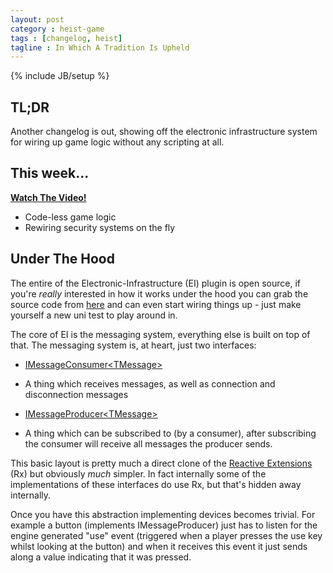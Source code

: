 ```yaml
---
layout: post
category : heist-game
tags : [changelog, heist]
tagline : In Which A Tradition Is Upheld
---
```

{% include JB/setup %}


## TL;DR

Another changelog is out, showing off the electronic infrastructure system for wiring up game logic without any scripting at all.

## This week...

[**Watch The Video!**](https://www.youtube.com/watch?v=HqCZlWto7Pc)

- Code-less game logic
- Rewiring security systems on the fly

## Under The Hood

The entire of the Electronic-Infrastructure (EI) plugin is open source, if you're *really* interested in how it works under the hood you can grab the source code from [here](https://bitbucket.org/martindevans/electronic-infrastructure) and can even start wiring things up - just make yourself a new uni test to play around in.

The core of EI is the messaging system, everything else is built on top of that. The messaging system is, at heart, just two interfaces:

 - [IMessageConsumer&lt;TMessage&gt;](https://bitbucket.org/martindevans/electronic-infrastructure/src/91de585a426cfe50035f65b8da5e9c486d282c96/Electronic-Infrastructure/Messaging/IMessageConsumer.cs?at=default)
  - A thing which receives messages, as well as connection and disconnection messages

 - [IMessageProducer&lt;TMessage&gt;](https://bitbucket.org/martindevans/electronic-infrastructure/src/91de585a426cfe50035f65b8da5e9c486d282c96/Electronic-Infrastructure/Messaging/IMessageProducer.cs?at=default)
  - A thing which can be subscribed to (by a consumer), after subscribing the consumer will receive all messages the producer sends.
  
  This basic layout is pretty much a direct clone of the [Reactive Extensions](http://msdn.microsoft.com/en-us/data/gg577609.aspx) (Rx) but obviously *much* simpler. In fact internally some of the implementations of these interfaces do use Rx, but that's hidden away internally.
  
  Once you have this abstraction implementing devices becomes trivial. For example a button (implements IMessageProducer) just has to listen for the engine generated "use" event (triggered when a player presses the use key whilst looking at the button) and when it receives this event it just sends along a value indicating that it was pressed.